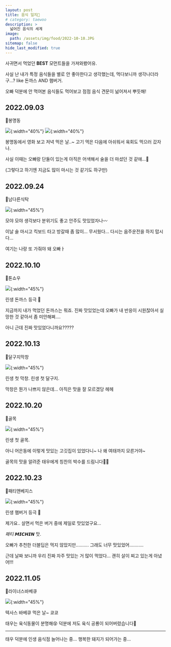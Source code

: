 ```yaml
---
layout: post
title: 음식 일지🍔
# category: taewoo
description: >
  넓어진 음식의 세계
image: 
  path: /assets/img/food/2022-10-10.JPG
sitemap: false
hide_last_modified: true
---
```


사귀면서 먹었던 **BEST** 모먼트들을 가져와봤어유.

사실 난 내가 특정 음식들을 별로 안 좋아한다고 생각했는데, 먹다보니까 생각나더라구...? like 돈까스 AND 햄버거.

오빠 덕분에 안 먹어본 음식들도 먹어보고 점점 음식 견문이 넒어져서 뿌듯해!

## 2022.09.03

📍봉명동

![](/assets/img/food/2022-09-03-1.JPG){:width="40%"} ![](/assets/img/food/2022-09-03-2.JPG){:width="40%"}

봉명동에서 영화 보고 저녁 먹은 날..~ 고기 먹은 다음에 아쉬워서 육회도 먹으러 갔자나.

사실 이때는 오빠랑 단둘이 있는게 아직은 어색해서 술을 더 마셨던 것 같애...🍶

(그렇다고 하기엔 지금도 많이 마시는 것 같기도 하구만)

## 2022.09.24

📍남다른식탁

![](/assets/img/food/2022-09-24.JPG){:width="45%"}

모야 모야 생각보다 분위기도 좋고 안주도 맛있었자나〰️

이날 술 마시고 킥보드 타고 방갈때 좀 많이... 무서웠다... 다시는 음주운전을 하지 맙시다...

여기는 나랑 또 가줘야 돼 오빠ㅏ

## 2022.10.10

📍톤쇼우

![](/assets/img/food/2022-10-10.JPG){:width="45%"}

린생 돈까스 등극 🥇

지금까지 내가 먹었던 돈까스는 뭐죠. 진짜 맛있었는데 오빠가 내 반응이 시원찮아서 실망한 것 같아서 좀 미안해쪄....

아니 근데 진짜 맛있었다니까요?????

## 2022.10.13

📍달구지막창

![](/assets/img/food/2022-10-13.JPG){:width="45%"}

린생 첫 막창. 린생 첫 달구지.

막창은 뭔가 나쁘지 않은데... 아직은 맛을 잘 모르겠당 헤헤

## 2022.10.20

📍골목

![](/assets/img/food/2022-10-20.JPG){:width="45%"}

린생 첫 골목.

아니 어은동에 이렇게 맛있는 고깃집이 있었다니~ 나 왜 여태까지 모른거야~

골목의 맛을 알려준 태우에게 칭찬의 박수를 드림니다👏🏻

## 2022.10.23

📍패티앤베지스

![](/assets/img/food/2022-10-23.JPG){:width="45%"}

린생 햄버거 등극 🥇

제가요.. 살면서 먹은 버거 중에 제일로 맛있었구요...

*패티* 𝙈𝙄𝘾𝙃𝙄𝙉 맛.

오빠가 추천한 더블딥은 먹지 않았지만.......... 그래도 너무 맛있었어...........

근데 날짜 보니까 우리 진짜 자주 맛있는 거 많이 먹었다... 괜히 살이 찌고 있는게 아녔어!!!

## 2022.11.05

📍라이너스바베큐

![](/assets/img/food/2022-11-05.JPG){:width="45%"}

텍사스 바베큐 먹은 날~ 쿄쿄

태우는 육식동물이 분명해😵 덕분에 저도 육식 공룡이 되어버렸습니다🦖

---

태우 덕분에 인생 음식점 늘어나는 중... 행복한 돼지가 되어가는 중...